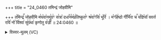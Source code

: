 +++
title = "24_0460 तमिन्द्रं जोहवीमि"

+++
त꣡मिन्द्रं꣢꣯ जोहवीमि म꣣घ꣡वा꣢नमु꣣ग्र꣢ꣳ स꣣त्रा꣡ दधा꣢꣯न꣣म꣡प्र꣢तिष्कुत꣣ꣳ श्र꣡वा꣢ꣳसि꣣ भू꣡रि꣢ । म꣡ꣳहि꣢ष्ठो गी꣣र्भि꣡रा च꣢꣯ य꣣ज्ञि꣡यो꣢ ववर्त्त रा꣣ये꣢ नो꣣ वि꣡श्वा꣢ सु꣣प꣡था꣢ कृणोतु व꣣ज्री꣢ ॥ 24:0460 ॥

<details><summary>विस्वर-मूलम् (VC)</summary>

तमिन्द्रं जोहवीमि मघवानमुग्रꣳ सत्रा दधानमप्रतिष्कुतꣳ श्रवाꣳसि भूरि । मꣳहिष्ठो गीर्भिरा च यज्ञियो ववर्त्त राये नो विश्वा सुपथा कृणोतु वज्री ॥४६०॥
</details>
